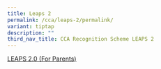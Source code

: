 ```yaml
---
title: Leaps 2
permalink: /cca/leaps-2/permalink/
variant: tiptap
description: ""
third_nav_title: CCA Recognition Scheme LEAPS 2
---
```

<p><a href="/files/CCA/LEAPS 2 (For Parents)/LEAPS_2_0__For_Parents_.pdf" rel="noopener nofollow" target="_blank">LEAPS 2.0 (For Parents)</a>
</p>